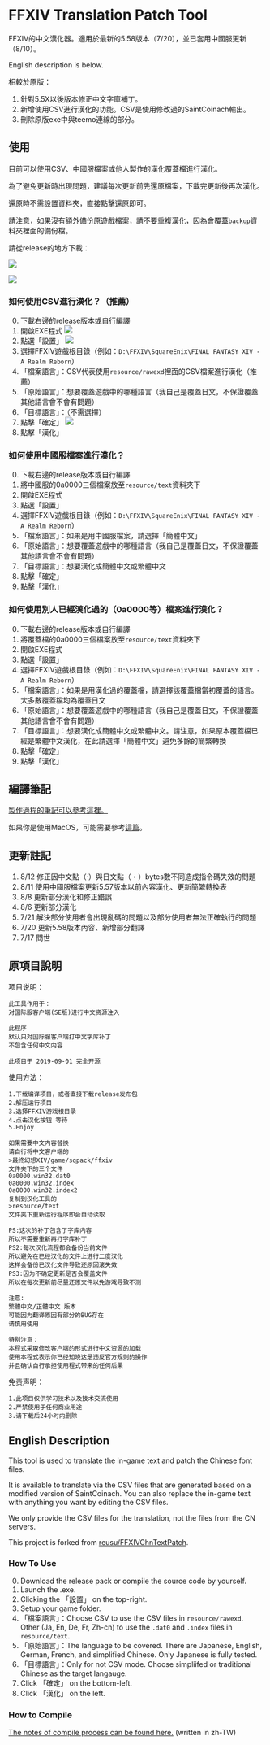 # FFXIV Translation Patch Tool
FFXIV的中文漢化器。適用於最新的5.58版本（7/20），並已套用中國服更新（8/10）。

English description is below.

相較於原版：
1. 針對5.5X以後版本修正中文字庫補丁。
2. 新增使用CSV進行漢化的功能。CSV是使用修改過的SaintCoinach輸出。
3. 刪除原版exe中與teemo連線的部分。

## 使用
目前可以使用CSV、中國服檔案或他人製作的漢化覆蓋檔進行漢化。

為了避免更新時出現問題，建議每次更新前先還原檔案，下載完更新後再次漢化。

還原時不需設置資料夾，直接點擊還原即可。

請注意，如果沒有額外備份原遊戲檔案，請不要重複漢化，因為會覆蓋`backup`資料夾裡面的備份檔。



請從release的地方下載：

![](https://github.com/GpointChen/FFXIVChnTextPatch-GP/blob/master/docs/fig1.png?raw=true)

![](https://github.com/GpointChen/FFXIVChnTextPatch-GP/blob/master/docs/fig2.png?raw=true)

### 如何使用CSV進行漢化？（推薦）
0. 下載右邊的release版本或自行編譯
1. 開啟EXE程式
![](https://i.imgur.com/RPim0G0.png)
2. 點選「設置」
![](https://i.imgur.com/OypMCof.png)
3. 選擇FFXIV遊戲根目錄（例如：`D:\FFXIV\SquareEnix\FINAL FANTASY XIV - A Realm Reborn`）
4. 「檔案語言」：CSV代表使用`resource/rawexd`裡面的CSV檔案進行漢化（推薦）
5. 「原始語言」：想要覆蓋遊戲中的哪種語言（我自己是覆蓋日文，不保證覆蓋其他語言會不會有問題）
6. 「目標語言」：（不需選擇）
7. 點擊「確定」
![](https://i.imgur.com/RPim0G0.png)
8. 點擊「漢化」


### 如何使用中國服檔案進行漢化？
0. 下載右邊的release版本或自行編譯
1. 將中國服的0a0000三個檔案放至`resource/text`資料夾下
2. 開啟EXE程式
3. 點選「設置」
4. 選擇FFXIV遊戲根目錄（例如：`D:\FFXIV\SquareEnix\FINAL FANTASY XIV - A Realm Reborn`）
5. 「檔案語言」：如果是用中國服檔案，請選擇「簡體中文」
6. 「原始語言」：想要覆蓋遊戲中的哪種語言（我自己是覆蓋日文，不保證覆蓋其他語言會不會有問題）
7. 「目標語言」：想要漢化成簡體中文或繁體中文
8. 點擊「確定」
9. 點擊「漢化」

### 如何使用別人已經漢化過的（0a0000等）檔案進行漢化？
0. 下載右邊的release版本或自行編譯
1. 將覆蓋檔的0a0000三個檔案放至`resource/text`資料夾下
2. 開啟EXE程式
3. 點選「設置」
4. 選擇FFXIV遊戲根目錄（例如：`D:\FFXIV\SquareEnix\FINAL FANTASY XIV - A Realm Reborn`）
5. 「檔案語言」：如果是用漢化過的覆蓋檔，請選擇該覆蓋檔當初覆蓋的語言。大多數覆蓋檔均為覆蓋日文
6. 「原始語言」：想要覆蓋遊戲中的哪種語言（我自己是覆蓋日文，不保證覆蓋其他語言會不會有問題）
7. 「目標語言」：想要漢化成簡體中文或繁體中文。請注意，如果原本覆蓋檔已經是繁體中文漢化，在此請選擇「簡體中文」避免多餘的簡繁轉換
8. 點擊「確定」
9. 點擊「漢化」


## 編譯筆記
[製作過程的筆記可以參考這裡。](https://hackmd.io/@GpointChen/SJi_gv-ad)

如果你是使用MacOS，可能需要參考[這篇](https://github.com/GpointChen/FFXIVChnTextPatch-GP/blob/master/docs/MACOS_BUILD.md)。


## 更新註記
1. 8/12 修正因中文點（·）與日文點（・）bytes數不同造成指令碼失效的問題
1. 8/11 使用中國服檔案更新5.57版本以前內容漢化、更新簡繁轉換表
2. 8/8 更新部分漢化和修正錯誤
3. 8/6 更新部分漢化
4. 7/21 解決部分使用者會出現亂碼的問題以及部分使用者無法正確執行的問題
5. 7/20 更新5.58版本內容、新增部分翻譯
6. 7/17 問世

## 原項目說明
	
项目说明：

	此工具作用于：
	对国际服客户端(SE版)进行中文资源注入

	此程序
	默认只对国际服客户端打中文字库补丁
	不包含任何中文内容
	
	此项目于 2019-09-01 完全开源

使用方法：

	1.下载编译项目，或者直接下载release发布包
	2.解压运行项目
	3.选择FFXIV游戏根目录
	4.点击汉化按钮 等待
	5.Enjoy
	
	如果需要中文内容替换
	请自行将中文客户端的
	>最终幻想XIV/game/sqpack/ffxiv
	文件夹下的三个文件
	0a0000.win32.dat0
	0a0000.win32.index
	0a0000.win32.index2
	复制到汉化工具的
	>resource/text
	文件夹下重新运行程序即会自动读取
	
	PS:这次的补丁包含了字库内容
	所以不需要重新再打字库补丁
	PS2:每次汉化流程都会备份当前文件
	所以避免在已经汉化的文件上进行二度汉化
	这样会备份已汉化文件导致还原回滚失效
	PS3:因为不确定更新是否会覆盖文件
	所以在每次更新前尽量还原文件以免游戏导致不测
	
	注意:
	繁體中文/正體中文 版本
	可能因为翻译原因有部分的BUG存在
	请慎用使用
	
	特别注意：
	本程式采取修改客户端的形式进行中文资源的加载
	使用本程式表示你已经知晓这是违反官方规则的操作
	并且确认自行承担使用程式带来的任何后果

免责声明：

	1.此项目仅供学习技术以及技术交流使用
	2.严禁使用于任何商业用途
	3.请下载后24小时内删除


## English Description
This tool is used to translate the in-game text and patch the Chinese font files.

It is available to translate via the CSV files that are generated based on a modified version of SaintCoinach. You can also replace the in-game text with anything you want by editing the CSV files.

We only provide the CSV files for the translation, not the files from the CN servers.

This project is forked from [reusu/FFXIVChnTextPatch](https://github.com/reusu/FFXIVChnTextPatch).

### How To Use

0. Download the release pack or compile the source code by yourself.
1. Launch the .exe.
2. Clicking the 「設置」 on the top-right.
3. Setup your game folder.
4. 「檔案語言」：Choose CSV to use the CSV files in `resource/rawexd`. Other (Ja, En, De, Fr, Zh-cn) to use the `.dat0` and `.index` files in `resource/text`.
5. 「原始語言」：The language to be covered. There are Japanese, English, German, French, and simplified Chinese. Only Japanese is fully tested.
6. 「目標語言」：Only for not CSV mode. Choose simpliifed or traditional Chinese as the target langauge.
7. Click 「確定」 on the bottom-left.
8. Click 「漢化」 on the left.

### How to Compile

[The notes of compile process can be found here.](https://hackmd.io/@GpointChen/SJi_gv-ad) (written in zh-TW)
